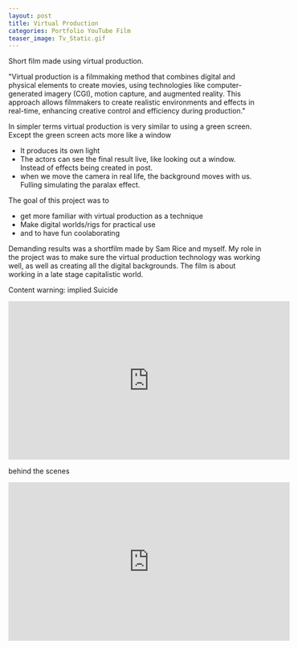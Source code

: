 ```yaml
---
layout: post
title: Virtual Production
categories: Portfolio YouTube Film
teaser_image: Tv_Static.gif
---
```


Short film made using virtual production.

"Virtual production is a filmmaking method that combines digital and physical elements to create movies, using technologies like computer-generated imagery (CGI), motion capture, and augmented reality. This approach allows filmmakers to create realistic environments and effects in real-time, enhancing creative control and efficiency during production."

In simpler terms virtual production is very similar to using a green screen. Except the green screen acts more like a window
- It produces its own light
- The actors can see the final result live, like looking out a window. Instead of effects being created in post.
- when we move the camera in real life, the background moves with us. Fulling simulating the paralax effect.

The goal of this project was to 
- get more familiar with virtual production as a technique
- Make digital worlds/rigs for practical use
- and to have fun coolaborating

Demanding results was a shortfilm made by Sam Rice and myself. My role in the project was to make sure the virtual production technology was working well, as well as creating all the digital backgrounds. The film is about working in a late stage capitalistic world. 

Content warning: implied Suicide 

<iframe width="560" height="315" src="https://www.youtube.com/embed/onWTAzuEf8s" title="Demanding Results" frameborder="0" allow="accelerometer; autoplay; clipboard-write; encrypted-media; gyroscope; picture-in-picture; web-share" allowfullscreen></iframe>

behind the scenes

<iframe width="560" height="315" src="https://www.youtube.com/embed/lulnwHecZPo" title="Demanding Results Process" frameborder="0" allow="accelerometer; autoplay; clipboard-write; encrypted-media; gyroscope; picture-in-picture; web-share" allowfullscreen></iframe>